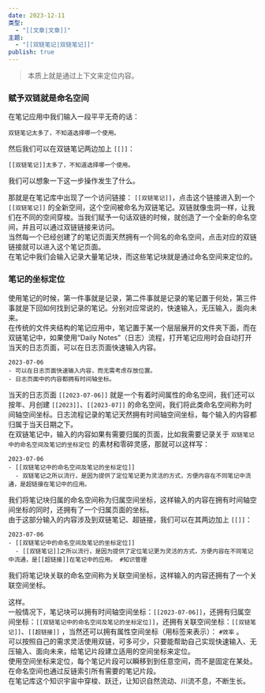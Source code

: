 ```yaml
---
date: 2023-12-11
类型:
  - "[[文章|文章]]"
主题:
  - "[[双链笔记|双链笔记]]"
publish: true
---
```

> 本质上就是通过上下文来定位内容。  
  
### 赋予双链就是命名空间  
在笔记应用中我们输入一段平平无奇的话：  
```  
双链笔记太多了，不知道选择哪一个使用。  
```  
然后我们可以在双链笔记两边加上 `[[]]`：  
```  
[[双链笔记]]太多了，不知道选择哪一个使用。  
```  
我们可以想象一下这一步操作发生了什么。  
  
那就是在笔记库中出现了一个访问链接： `[[双链笔记]]`，点击这个链接进入到一个 `[[双链笔记]]` 的全新空间，这个空间被命名为双链笔记。双链就像虫洞一样，让我们在不同的空间穿梭。当我们赋予一句话双链的时候，就创造了一个全新的命名空间，并且可以通过双链链接来访问。    
当然每一个已经创建了的笔记页面天然拥有一个同名的命名空间，点击对应的双链链接就可以进入这个笔记页面。    
在笔记中我们会输入记录大量笔记块，而这些笔记块就是通过命名空间来定位的。  
### 笔记的坐标定位  
使用笔记的时候，第一件事就是记录，第二件事就是记录的笔记置于何处，第三件事就是下回如何找到记录的笔记。分别对应常说的，快速输入，无压输入，面向未来。    
在传统的文件夹结构的笔记应用中，笔记置于某一个层层展开的文件夹下面，而在双链笔记中，如果使用“Daily Notes”（日志）流程，打开笔记应用时会自动打开当天的日志页面，可以在日志页面快速输入内容。  
  ```  
  2023-07-06  
  - 可以在日志页面快速输入内容，而无需考虑存放位置。  
  - 日志页面中的内容都拥有时间轴坐标。  
  ```  
当天的日志页面 `[[2023-07-06]]` 就是一个有着时间属性的命名空间，我们还可以按年、月创建 `[[2023]]`、`[[2023-07]]` 的命名空间，我们将此类命名空间称为时间轴空间坐标。日志流程记录的笔记天然拥有时间轴空间坐标，每个输入的内容都归属于当天日期之下。    
在双链笔记中，输入的内容如果有需要归属的页面，比如我需要记录关于 `双链笔记中的命名空间及笔记的坐标定位` 的素材和零碎灵感，那就可以这样写：  
  ```  
  2023-07-06  
  - [[双链笔记中的命名空间及笔记的坐标定位]]  
  	- 双链笔记之所以流行，是因为提供了定位笔记更为灵活的方式，方便内容在不同笔记中流通，是超链接在笔记中的应用。  
  ```  
我们将笔记块归属的命名空间称为归属空间坐标，这样输入的内容在拥有时间轴空间坐标的同时，还拥有了一个归属页面的坐标。    
由于这部分输入的内容涉及到双链笔记、超链接，我们可以在其两边加上 `[[]]`：  
  ```  
  2023-07-06  
  - [[双链笔记中的命名空间及笔记的坐标定位]]  
  	- [[双链笔记]]之所以流行，是因为提供了定位笔记更为灵活的方式，方便内容在不同笔记中流通，是[[超链接]]在笔记中的应用。 #知识管理  
  ```  
我们将笔记块关联的命名空间称为关联空间坐标，这样输入的内容还拥有了一个关联空间坐标。  
    
这样。    
​一般情况下，笔记块可以拥有时间轴空间坐标：`[[2023-07-06]]`，还拥有归属空间坐标：`[[双链笔记中的命名空间及笔记的坐标定位]]`，还拥有关联空间坐标：`[[双链笔记]]`、`[[超链接]]` ，当然还可以拥有属性空间坐标（用标签来表示）： `#效率` 。    
可以按照自己的需求灵活使用双链，可多可少，只要能帮助自己实现快速输入、无压输入、面向未来，给笔记片段建立适用的空间坐标来定位。    
使用空间坐标来定位，每个笔记片段可以瞬移到到任意空间，而不是固定在某处。在命名空间也通过反链索引所有需要的笔记片段。    
在笔记库这个知识宇宙中穿梭、跃迁，让知识自然流动、川流不息，不断生长。  
